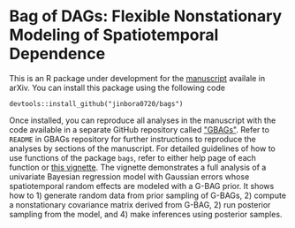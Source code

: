 # Bag of DAGs: Flexible Nonstationary Modeling of Spatiotemporal Dependence 

This is an R package under development for the [manuscript](https://doi.org/10.48550/arXiv.2112.11870) availale in arXiv.
You can install this package using the following code 
```
devtools::install_github("jinbora0720/bags")
```

Once installed, you can reproduce all analyses in the manuscript with the code available in a separate GitHub repository called 
["GBAGs"](https://github.com/jinbora0720/GBAGs). 
Refer to `README` in GBAGs repository for further instructions to reproduce the analyses by sections of the manuscript. 
For detailed guidelines of how to use functions of the package `bags`, refer to either help page of each function or 
[this vignette](https://github.com/jinbora0720/GBAGs/example/example.html). 
The vignette demonstrates a full analysis of a univariate Bayesian regression model with Gaussian errors whose spatiotemporal random effects 
are modeled with a G-BAG prior. It shows how to 1) generate random data from prior sampling of G-BAGs, 
2) compute a nonstationary covariance matrix derived from G-BAG, 2) run posterior sampling from the model, and 
4) make inferences using posterior samples. 
